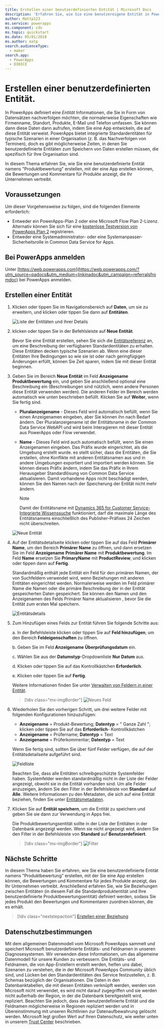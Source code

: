 ```yaml
---
title: Erstellen einer benutzerdefinierten Entität | Microsoft Docs
description: 'Erfahren Sie, wie Sie eine benutzereigene Entität in PowerApps zu erstellen.'
author: Mattp123
ms.service: powerapps
ms.component: cds
ms.topic: quickstart
ms.date: 05/01/2018
ms.author: matp
search.audienceType:
  - maker
search.app:
  - PowerApps
  - D365CE
---
```


# <a name="create-a-custom-entity"></a>Erstellen einer benutzerdefinierten Entität.
In PowerApps definiert eine *Entität* Informationen, die Sie in Form von Datensätzen nachverfolgen möchten, die normalerweise Eigenschaften wie Firmenname, Standort, Produkte, E-Mail und Telefon umfassen. Sie können dann diese Daten dann aufrufen, indem Sie eine App entwickeln, die auf diese Entität verweist. PowerApps bietet integrierte Standardentitäten für typische Szenarien in einer Organisation (z. B. das Nachverfolgen von Terminen), doch es gibt möglicherweise Zeiten, in denen Sie benutzerdefinierte Entitäten zum Speichern von Daten erstellen müssen, die spezifisch für Ihre Organisation sind.

In diesem Thema erfahren Sie, wie Sie eine benutzerdefinierte Entität namens "Produktbewertung" erstellen, mit der eine App erstellen können, die Bewertungen und Kommentare für Produkte anzeigt, die Ihr Unternehmen vertreibt.

## <a name="prerequisites"></a>Voraussetzungen
Um dieser Vorgehensweise zu folgen, sind die folgenden Elemente erforderlich:
* Entweder ein PowerApps-Plan 2 oder eine Microsoft Flow Plan 2-Lizenz. Alternativ können Sie sich für eine [kostenlose Testversion von PowerApps Plan 2](https://web.powerapps.com/signup?redirect=marketing&email=) registrieren.
* Entweder eine Systemadministrator- oder eine Systemanpasser-Sicherheitsrolle in Common Data Service for Apps.

## <a name="sign-in-to-powerapps"></a>Bei PowerApps anmelden
Unter [https://web.powerapps.com](https://web.powerapps.com/?utm_source=padocs&utm_medium=linkinadoc&utm_campaign=referralsfromdoc) bei PowerApps anmelden.

## <a name="create-an-entity"></a>Erstellen einer Entität
1. Klicken oder tippen Sie im Navigationsbereich auf **Daten**, um sie zu erweitern, und klicken oder tippen Sie dann auf **Entitäten**.

    ![Liste der Entitäten und ihrer Details](./media/data-platform-cds-create-entity/entitylist.png "Entitätsliste")

2. klicken oder tippen Sie in der Befehlsleiste auf **Neue Entität**.

    Bevor Sie eine Entität erstellen, sehen Sie sich die [Entitätsreferenz](../../developer/common-data-service/reference/about-entity-reference.md) an, um eine Beschreibung der verfügbaren Standardentitäten zu erhalten. Diese Entitäten decken typische Szenarien ab. Wenn eine dieser Entitäten Ihre Bedingungen so wie sie ist oder nach geringfügigen Änderungen erfüllt, können Sie Zeit sparen, indem Sie mit dieser Entität beginnen. 

3. Geben Sie im Bereich **Neue Entität** im Feld **Anzeigename** **Produktbewertung** ein, und geben Sie anschließend optional eine Beschreibung ein (Beschreibungen sind nützlich, wenn andere Personen diese Entität verwenden werden). Die anderen Felder im Bereich werden automatisch wie unten beschrieben befüllt. Klicken Sie auf **Weiter**, wenn Sie fertig sind.

    * **Pluralanzeigename** - Dieses Feld wird automatisch befüllt, wenn Sie einen Anzeigenamen eingeben, aber Sie können ihn nach Bedarf ändern. Der Pluralanzeigename ist der Entitätsname in der Common Data Service WebAPI und wird beim Interagieren mit dieser Entität aus PowerApps oder Flow verwendet.
    * **Name** - Dieses Feld wird auch automatisch befüllt, wenn Sie einen Anzeigenamen eingeben. Das Präfix wurde eingerichtet, als die Umgebung erstellt wurde. es stellt sicher, dass die Entitäten, die Sie erstellen, ohne Konflikte mit anderen Entitätsnamen aus und in andere Umgebungen exportiert und importiert werden können. Sie können dieses Präfix ändern, indem Sie das Präfix in Ihrem Herausgeber Standardlösung von Common Data Service aktualisieren. Damit vorhandene Apps nicht beschädigt werden, können Sie den Namen nach der Speicherung der Entität nicht mehr ändern.

       > [!NOTE]
       > Damit der Entitätsname mit [Dynamics 365 for Customer Service-Integrierte Wissenssuche](/dynamics365/customer-engagement/customer-service/set-up-knowledge-management-embedded-knowledge-search) funktioniert, darf die maximale Länge des Entitätsnamens einschließlich des Publisher-Präfixes 24 Zeichen nicht überschreiten.
     
    ![Neue Entität](./media/data-platform-cds-create-entity/newentitypanel.png "Neuer Entitätsbereich")

4. Auf der Entitätsdetailseite klicken oder tippen Sie auf das Feld **Primärer Name**, um den Bereich **Primärer Name** zu öffnen, und dann ersetzen Sie im Feld **Anzeigename** **Primärer Name** mit **Produktbewertung**. Im Feld **Name** ersetzen Sie **PrimaryName** mit **ProductReview**, und klicken oder tippen dann auf **Fertig**.
 
    Standardmäßig enthält jede Entität ein Feld für den primären Namen, der von Suchfeldern verwendet wird, wenn Beziehungen mit anderen Entitäten eingerichtet werden. Normalerweise werden im Feld primärer Name die Namen oder die primäre Beschreibung der in der Entität gespeicherten Daten gespeichert. Sie können den Namen und den Anzeigenamen des Felds Primärer Name aktualisieren , bevor Sie die Entität zum ersten Mal speichern.

    ![Entitätsdetails](./media/data-platform-cds-create-entity/newentitydetails.png "Neue Entitätsdetails")

5. Zum Hinzufügen eines Felds zur Entität führen Sie folgende Schritte aus:
 
    a. In der Befehlsleiste klicken oder tippen Sie auf **Feld hinzufügen**, um den Bereich **Feldeigenschaften** zu öffnen.

    b. Geben Sie im Feld **Anzeigename** **Überprüfungsdatum** ein.

    c. Wählen Sie aus der **Datumstyp**-Dropdownliste **Nur Datum** aus.

    d. Klicken oder tippen Sie auf das Kontrollkästchen **Erforderlich**.
    
    e. Klicken oder tippen Sie auf **Fertig**.
     
    Weitere Informationen finden Sie unter [Verwalten von Feldern in einer Entität](data-platform-manage-fields.md).

    > [!div class="mx-imgBorder"] 
    > ![Neues Feld](./media/data-platform-cds-create-entity/newfieldpanel-2.png "Bereich \"Neues Feld\"")

6. Wiederholen Sie den vorherigen Schritt, um drei weitere Felder mit folgenden Konfigurationen hinzuzufügen:
    * **Anzeigename** = Produkt-Bewertung; **Datentyp** = " Ganze Zahl "; klicken oder tippen Sie auf das **Erforderlich**- Kontrollkästchen
    * **Anzeigename** = Prüfername; **Datentyp** = Text
    * **Anzeigename** = Prüferkommentar; **Datentyp** = Text

    Wenn Sie fertig sind, sollten Sie über fünf Felder verfügen, die auf der Entitätsdetailseite aufgeführt sind.

    ![Feldliste](./media/data-platform-cds-create-entity/addedfields.png "Liste der Felder")

    Beachten Sie, dass alle Entitäten schreibgeschützte Systemfelder haben. Systemfelder werden standardmäßig nicht in der Liste der Felder angezeigt, obwohl sie in die Entität vorhanden sind. Um alle Felder anzuzeigen, ändern Sie den Filter in der Befehlsleiste von **Standard** auf **Alle**. Weitere Informationen zu den Metadaten, die sich auf eine Entität beziehen, finden Sie unter [Entitätsmetadaten](../../developer/common-data-service/entity-metadata.md).

7. Klicken Sie auf **Entität speichern**, um die Entität zu speichern und geben Sie sie dann zur Verwendung in Apps frei.

    Die Produktbewertungsentität sollte in der Liste der Entitäten in der Datenbank angezeigt werden. Wenn sie nicht angezeigt wird, ändern Sie den Filter in der Befehlsleiste von **Standard** auf **Benutzerdefiniert**.

    > [!div class="mx-imgBorder"] 
    > ![Filter](./media/data-platform-cds-create-entity/filter.png "Filterauswahl")

## <a name="next-steps"></a>Nächste Schritte
In diesem Thema haben Sie erfahren, wie Sie eine benutzerdefinierte Entität namens "Produktbewertung" erstellen, mit der Sie eine App erstellen können, die Bewertungen und Kommentare für jedes Produkte anzeigt, das Ihr Unternehmen vertreibt. Anschließend erfahren Sie, wie Sie Beziehungen zwischen Entitäten (in diesem Fall die Standardproduktentität und Ihre benutzerdefinierte Produktbewertungsentität) definiert werden, sodass Sie jedes Produkt den Bewertungen und Kommentaren zuordnen können, die es erhält.

> [!div class="nextstepaction"]
> [Erstellen einer Beziehung](data-platform-entity-lookup.md)

## <a name="privacy-notice"></a>Datenschutzbestimmungen
Mit dem allgemeinen Datenmodell vom Microsoft PowerApps sammelt und speichert Microsoft benutzerdefinierte Entitäts- und Feldnamen in unseren Diagnosesystemen. Wir verwenden diese Informationen, um das allgemeine Datenmodell für unsere Kunden zu verbessern. Die Entitäts- und Feldnamen, die von App-Erstellern erstellt werden, helfen uns dabei, Szenarien zu verstehen, die in der Microsoft PowerApps Community üblich sind, und Lücken bei den Standardentitäten des Service festzustellen, z. B. Schemas bezüglich der Organisationen. Die Daten in den Datenbanktabellen, die mit diesen Entitäten verknüpft werden, werden von Microsoft nicht verwendet, es wird nicht darauf zugegriffen und sie werden nicht außerhalb der Region, in der die Datenbank bereitgestellt wird, repliziert. Beachten Sie jedoch, dass die benutzerdefinierte Entität und die Feldnamen möglicherweise in Regionen repliziert werden und in Übereinstimmung mit unseren Richtlinien zur Datenaufbewahrung gelöscht werden. Microsoft legt großen Wert auf Ihren Datenschutz, wie weiter unten in unserem [Trust Center](https://www.microsoft.com/trustcenter/Privacy/default.aspx) beschrieben.
